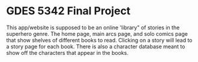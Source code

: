# GDES 5342 Final Project

This app/website is supposed to be an online 'library" of stories in the superhero genre. The home page, main arcs page, and solo comics page that show shelves of different books to read. Clicking on a story will lead to a story page for each book. There is also a character database meant to show off the characters that appear in the books. 

